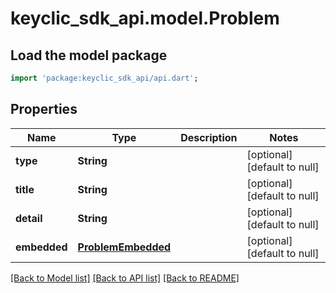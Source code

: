 # keyclic_sdk_api.model.Problem

## Load the model package
```dart
import 'package:keyclic_sdk_api/api.dart';
```

## Properties
Name | Type | Description | Notes
------------ | ------------- | ------------- | -------------
**type** | **String** |  | [optional] [default to null]
**title** | **String** |  | [optional] [default to null]
**detail** | **String** |  | [optional] [default to null]
**embedded** | [**ProblemEmbedded**](ProblemEmbedded.md) |  | [optional] [default to null]

[[Back to Model list]](../README.md#documentation-for-models) [[Back to API list]](../README.md#documentation-for-api-endpoints) [[Back to README]](../README.md)


